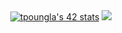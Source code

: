 <div align=center>
  <a href="https://github.com/oakoudad/badge42"><img src="https://badge.mediaplus.ma/darkblue/tpoungla" alt="tpoungla's 42 stats" /></a>
  <a href="https://github.com/anuraghazra/github-readme-stats"><img src="https://github-readme-stats.vercel.app/api?username=nnoeytcx" theme=react /></a>
</div>
